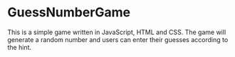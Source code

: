 # GuessNumberGame
This is a simple game written in JavaScript, HTML and CSS. The game will generate a random number and users can enter their guesses according to the hint. 
